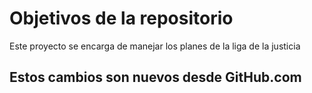 # Objetivos de la repositorio

Este proyecto se encarga de manejar los planes de la liga de la justicia

## Estos cambios son nuevos desde GitHub.com
